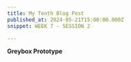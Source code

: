 ```yaml
---
title: My Tenth Blog Post
published_at: 2024-05-21T15:00:00.000Z
snippet: WEEK 7 - SESSION 2

---
```

**Greybox Prototype**

<!-- 2. Using the design documents that you generated for your last homework task, and the navigation design concepts explored in class today, block out your environment design in Unity. 
3. Start with basic primitives such as cubes and spheres to establish landmarks, paths, and other spatial design elements. You may also use the terrain tool for outdoor environments. 
4. Work quickly and roughly to ensure that you have a simple greybox prototype for the next class, and so you can start testing and iterating as soon as possible. 
 -->





<!-- # This is h1

## This is h2

_underline_

**bold** -->
